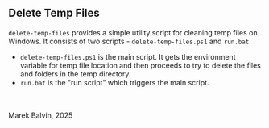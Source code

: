 ## Delete Temp Files
`delete-temp-files` provides a simple utility script for cleaning temp files on Windows. It consists of two scripts - `delete-temp-files.ps1` and `run.bat`.
- `delete-temp-files.ps1` is the main script. It gets the environment variable for temp file location and then proceeds to try to delete the files and folders in the temp directory.
- `run.bat` is the "run script" which triggers the main script.


<br/>
<br/>
Marek Balvin, 2025
